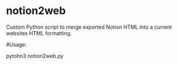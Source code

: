 # notion2web

Custom Python script to merge exported Notion HTML into a current websites HTML formatting.

#Usage:

  pytohn3 notion2web.py
